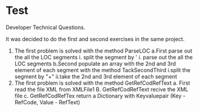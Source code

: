 # Test

Developer Technical Questions.

It was decided to do the first and second exercises in the same project.
1. The first problem is solved with the method ParseLOC
    a.First parse out the all the LOC segments 
        i. split the segment by '
        i. parse out the all the LOC segments
    b.Second populate an array with the 2nd and 3rd element of each segment with the method TackSecondThird
        i.split the segment by "+"
        ii.take the 2nd and 3rd element of each segment
2. The first problem is solved with the method GetRefCodRefText
    a. First read the file XML from XMLFile1
    B. GetRefCodRefText recive the XML file
    c. GetRefCodRefTex return a Dictionary with Keyvaluepair (Key - RefCode, Value - RefText) 